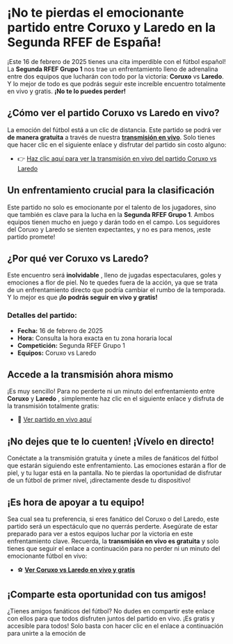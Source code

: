 # ¡No te pierdas el emocionante partido entre Coruxo y Laredo en la Segunda RFEF de España!

¡Este 16 de febrero de 2025 tienes una cita imperdible con el fútbol español! La **Segunda RFEF Grupo 1** nos trae un enfrentamiento lleno de adrenalina entre dos equipos que lucharán con todo por la victoria: **Coruxo** vs **Laredo**. Y lo mejor de todo es que podrás seguir este increíble encuentro totalmente en vivo y gratis. **¡No te lo puedes perder!**

## ¿Cómo ver el partido Coruxo vs Laredo en vivo?

La emoción del fútbol está a un clic de distancia. Este partido se podrá ver **de manera gratuita** a través de nuestra [**transmisión en vivo**](https://tinyurl.com/livestreamfreeo?st=Coruxo+vs+Laredo&si=gh). Solo tienes que hacer clic en el siguiente enlace y disfrutar del partido sin costo alguno:

- 👉 [Haz clic aquí para ver la transmisión en vivo del partido Coruxo vs Laredo](https://tinyurl.com/livestreamfreeo?st=Coruxo+vs+Laredo&si=gh)

## Un enfrentamiento crucial para la clasificación

Este partido no solo es emocionante por el talento de los jugadores, sino que también es clave para la lucha en la **Segunda RFEF Grupo 1**. Ambos equipos tienen mucho en juego y darán todo en el campo. Los seguidores del Coruxo y Laredo se sienten expectantes, y no es para menos, ¡este partido promete!

## ¿Por qué ver Coruxo vs Laredo?

Este encuentro será **inolvidable** , lleno de jugadas espectaculares, goles y emociones a flor de piel. No te quedes fuera de la acción, ya que se trata de un enfrentamiento directo que podría cambiar el rumbo de la temporada. Y lo mejor es que **¡lo podrás seguir en vivo y gratis!**

### Detalles del partido:

- **Fecha:** 16 de febrero de 2025
- **Hora:** Consulta la hora exacta en tu zona horaria local
- **Competición:** Segunda RFEF Grupo 1
- **Equipos:** Coruxo vs Laredo

## Accede a la transmisión ahora mismo

¡Es muy sencillo! Para no perderte ni un minuto del enfrentamiento entre **Coruxo** y **Laredo** , simplemente haz clic en el siguiente enlace y disfruta de la transmisión totalmente gratis:

- 🎥 [Ver partido en vivo aquí](https://tinyurl.com/livestreamfreeo?st=Coruxo+vs+Laredo&si=gh)

## ¡No dejes que te lo cuenten! ¡Vívelo en directo!

Conéctate a la transmisión gratuita y únete a miles de fanáticos del fútbol que estarán siguiendo este enfrentamiento. Las emociones estarán a flor de piel, y tu lugar está en la pantalla. No te pierdas la oportunidad de disfrutar de un fútbol de primer nivel, ¡directamente desde tu dispositivo!

## ¡Es hora de apoyar a tu equipo!

Sea cual sea tu preferencia, si eres fanático del Coruxo o del Laredo, este partido será un espectáculo que no querrás perderte. Asegúrate de estar preparado para ver a estos equipos luchar por la victoria en este enfrentamiento clave. Recuerda, la **transmisión en vivo es gratuita** y solo tienes que seguir el enlace a continuación para no perder ni un minuto del emocionante fútbol en vivo:

- ⚽ [**Ver Coruxo vs Laredo en vivo y gratis**](https://tinyurl.com/livestreamfreeo?st=Coruxo+vs+Laredo&si=gh)

## ¡Comparte esta oportunidad con tus amigos!

¿Tienes amigos fanáticos del fútbol? No dudes en compartir este enlace con ellos para que todos disfruten juntos del partido en vivo. ¡Es gratis y accesible para todos! Solo basta con hacer clic en el enlace a continuación para unirte a la emoción de
